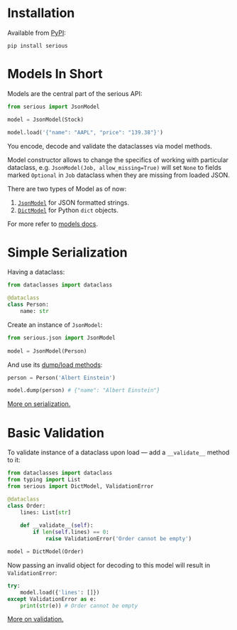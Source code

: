 
# Installation
Available from [PyPI][pypi]:

```shell
pip install serious
```

# Models In Short
Models are the central part of the serious API:

```python
from serious import JsonModel

model = JsonModel(Stock)

model.load('{"name": "AAPL", "price": "139.38"}')
```

You encode, decode and validate the dataclasses via model methods.

Model constructor allows to change the specifics of working with particular dataclass,
e.g. `JsonModel(Job, allow_missing=True)` will set `None` to fields marked `Optional` in `Job` dataclass 
when they are missing from loaded JSON.

There are two types of Model as of now:

1. [`JsonModel`](models.md#jsonmodel) for JSON formatted strings.
2. [`DictModel`](models.md#dictmodel) for Python `dict` objects.

For more refer to [models docs](models.md).
# Simple Serialization

Having a dataclass:
```python
from dataclasses import dataclass

@dataclass
class Person:
    name: str
```

Create an instance of `JsonModel`:  
```python
from serious.json import JsonModel
    
model = JsonModel(Person)
```

And use its [dump/load methods](serialization.md#encodedecode):
```python
person = Person('Albert Einstein')

model.dump(person) # {"name": "Albert Einstein"}
```

[More on serialization.](serialization.md)

# Basic Validation

To validate instance of a dataclass upon load — add a `__validate__` method to it:
```python
from dataclasses import dataclass
from typing import List
from serious import DictModel, ValidationError

@dataclass
class Order:
    lines: List[str]
    
    def __validate__(self):
        if len(self.lines) == 0:
            raise ValidationError('Order cannot be empty')

model = DictModel(Order)
```

Now passing an invalid object for decoding to this model will result in `ValidationError`:
```python
try:
    model.load({'lines': []})
except ValidationError as e:
    print(str(e)) # Order cannot be empty
```

[More on validation.](validation.md)

[pypi]: https://pypi.org/project/serious/